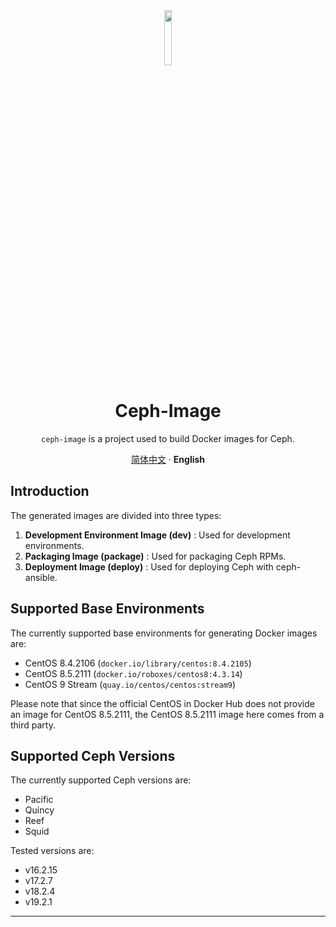 <div align="center"><a name="readme-top"></a>

<img src="./_/logo.png" width="15%"/>

# Ceph-Image

`ceph-image` is a project used to build Docker images for Ceph.

[简体中文](./README.md) · **English**

</div>

## Introduction

The generated images are divided into three types:

1. **Development Environment Image (dev)** : Used for development environments.
2. **Packaging Image (package)** : Used for packaging Ceph RPMs.
3. **Deployment Image (deploy)** : Used for deploying Ceph with ceph-ansible.

## Supported Base Environments

The currently supported base environments for generating Docker images are:

- CentOS 8.4.2106 (`docker.io/library/centos:8.4.2105`)
- CentOS 8.5.2111 (`docker.io/roboxes/centos8:4.3.14`)
- CentOS 9 Stream (`quay.io/centos/centos:stream9`)

Please note that since the official CentOS in Docker Hub does not provide an image for CentOS 8.5.2111, the CentOS 8.5.2111 image here comes from a third party.

## Supported Ceph Versions

The currently supported Ceph versions are:

- Pacific
- Quincy
- Reef
- Squid

Tested versions are:

- v16.2.15
- v17.2.7
- v18.2.4
- v19.2.1

---